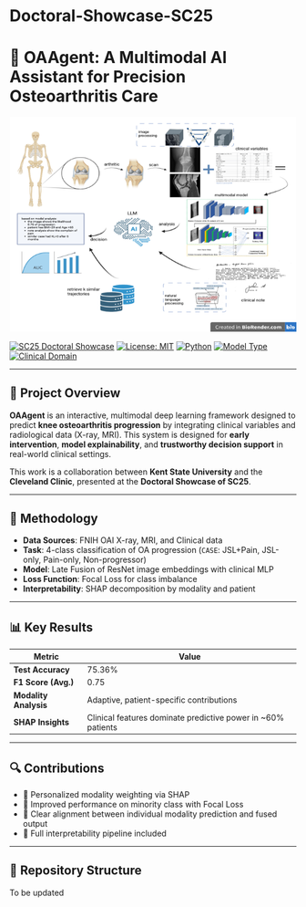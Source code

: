 # Doctoral-Showcase-SC25
# 🧠 OAAgent: A Multimodal AI Assistant for Precision Osteoarthritis Care

![OAAgent System Overview](workflow.png)

[![SC25 Doctoral Showcase](https://img.shields.io/badge/SC--2025-Doctoral_Showcase-blue.svg)](https://sc25.supercomputing.org/)
[![License: MIT](https://img.shields.io/badge/License-MIT-green.svg)](LICENSE)
[![Python](https://img.shields.io/badge/Python-3.10+-blue.svg)](https://www.python.org/)
[![Model Type](https://img.shields.io/badge/Model-Multimodal_Late_Fusion-red.svg)](https://huggingface.co/)
[![Clinical Domain](https://img.shields.io/badge/Domain-Medical_AI--Osteoarthritis-orange.svg)]()

---

## 🎯 Project Overview

**OAAgent** is an interactive, multimodal deep learning framework designed to predict **knee osteoarthritis progression** by integrating clinical variables and radiological data (X-ray, MRI). This system is designed for **early intervention**, **model explainability**, and **trustworthy decision support** in real-world clinical settings.

This work is a collaboration between **Kent State University** and the **Cleveland Clinic**, presented at the **Doctoral Showcase of SC25**.

---

## 🧪 Methodology

- **Data Sources**: FNIH OAI X-ray, MRI, and Clinical data  
- **Task**: 4-class classification of OA progression (`CASE`: JSL+Pain, JSL-only, Pain-only, Non-progressor)
- **Model**: Late Fusion of ResNet image embeddings with clinical MLP
- **Loss Function**: Focal Loss for class imbalance
- **Interpretability**: SHAP decomposition by modality and patient

---

## 📊 Key Results

| Metric               | Value   |
|----------------------|---------|
| **Test Accuracy**     | 75.36%  |
| **F1 Score (Avg.)**   | 0.75    |
| **Modality Analysis** | Adaptive, patient-specific contributions |
| **SHAP Insights**     | Clinical features dominate predictive power in ~60% patients |

---

## 🔍 Contributions

- 📌 Personalized modality weighting via SHAP  
- 📌 Improved performance on minority class with Focal Loss  
- 📌 Clear alignment between individual modality prediction and fused output  
- 📌 Full interpretability pipeline included

---

## 📁 Repository Structure
To be updated
